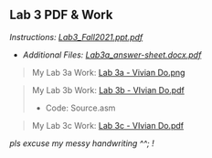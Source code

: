 ## Lab 3 PDF & Work

*Instructions: [Lab3_Fall2021.ppt.pdf](https://github.com/odnaiviv/CSC3210/blob/main/Labs/Lab%2003/Lab3_Fall2021.ppt.pdf)*

* *Additional Files: [Lab3a_answer-sheet.docx.pdf](https://github.com/odnaiviv/CSC3210/blob/main/Labs/Lab%2003/Lab3a_answer-sheet.docx.pdf)*

>My Lab 3a Work: [Lab 3a - Vivian Do.png](https://github.com/odnaiviv/CSC3210/blob/main/Labs/Lab%2003/Lab%203a%20-%20Vivian%20Do.png)

>My Lab 3b Work: [Lab 3b - VIvian Do.pdf](https://github.com/odnaiviv/CSC3210/blob/main/Labs/Lab%2003/Lab%203b%20-%20Vivian%20Do.pdf)
>* Code: Source.asm

>My Lab 3c Work: [Lab 3c - VIvian Do.pdf](https://github.com/odnaiviv/CSC3210/blob/main/Labs/Lab%2003/Lab%203c%20-%20Vivian%20Do.pdf)


*pls excuse my messy handwriting ^^; !*
